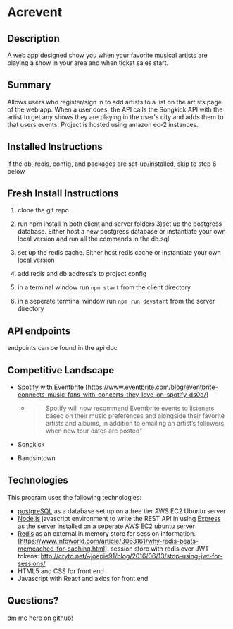 # Acrevent #
## Description ##
A web app designed show you when your favorite musical artists are playing a show in your area and when ticket sales start.

## Summary ##
Allows users who register/sign in to add artists to a list on the artists page of the web app. When a user does, the API calls the Songkick API with the artist to get any shows they are playing in the user's city and adds them to that users events. Project is hosted using amazon ec-2 instances.

## Installed Instructions ##
if the db, redis, config, and packages are set-up/installed, skip to step 6 below

## Fresh Install Instructions ##
1) clone the git repo
2) run npm install in both client and server folders
3)set up the postgress database. Either host a new postgress database or instantiate your own local version and run all the commands in the db.sql
4) set up the redis cache. Either host redis cache or instantiate your own local version
5) add redis and db address's to project config 
6) in a terminal window run ``` npm start ```  from the client directory
 
7) in a seperate terminal window run ``` npm run devstart ``` from the server directory



## API endpoints ##
endpoints can be found in the api doc

## Competitive Landscape ##
- Spotify with Eventbrite [https://www.eventbrite.com/blog/eventbrite-connects-music-fans-with-concerts-they-love-on-spotify-ds0d/]
  - > Spotify will now recommend Eventbrite events to listeners based on their music preferences and alongside their favorite artists and albums, in addition to emailing an artist’s followers when new tour dates are posted"

- Songkick
- Bandsintown

## Technologies ##
This program uses the following technologies:
- [postgreSQL](https://www.postgresql.org/) as a database set up on a free tier AWS EC2 Ubuntu server
- [Node.js](https://nodejs.org/en/) javascript environment to write the REST API in using [Express](https://expressjs.com/) as the server installed on a seperate AWS EC2 ubuntu server
- [Redis](https://redis.io/) as an external in memory store for session information. [https://www.infoworld.com/article/3063161/why-redis-beats-memcached-for-caching.html]. session store with redis over JWT tokens: http://cryto.net/~joepie91/blog/2016/06/13/stop-using-jwt-for-sessions/
- HTML5 and CSS for front end
- Javascript with React and axios for front end


## Questions? ##
dm me here on github!
